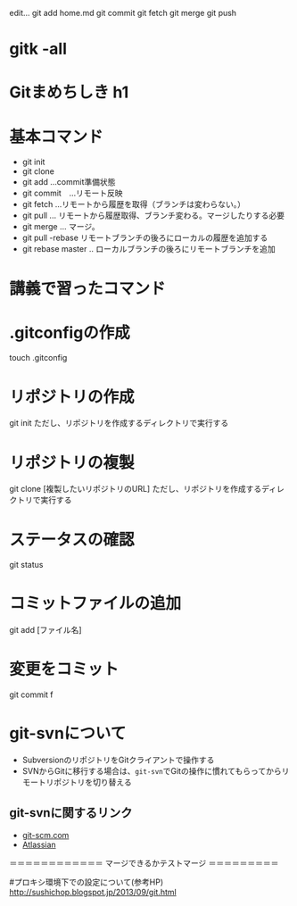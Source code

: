 edit...
git add home.md
git commit
git fetch
git merge
git push


gitk -all
=======
# Gitまめちしき h1

# 基本コマンド
* git init
* git clone
* git add    …commit準備状態
* git commit　…リモート反映
* git fetch ...リモートから履歴を取得（ブランチは変わらない。）
* git pull ... リモートから履歴取得、ブランチ変わる。マージしたりする必要
* git merge ... マージ。
* git pull -rebase リモートブランチの後ろにローカルの履歴を追加する
* git rebase master .. ローカルブランチの後ろにリモートブランチを追加

# 講義で習ったコマンド

# .gitconfigの作成
 touch .gitconfig

# リポジトリの作成
 git init
 ただし、リポジトリを作成するディレクトリで実行する

# リポジトリの複製
 git clone [複製したいリポジトリのURL]
 ただし、リポジトリを作成するディレクトリで実行する

# ステータスの確認
 git status

# コミットファイルの追加
 git add [ファイル名]

# 変更をコミット
 git commit
f


# git-svnについて
* SubversionのリポジトリをGitクライアントで操作する
* SVNからGitに移行する場合は、```git-svn```でGitの操作に慣れてもらってからリモートリポジトリを切り替える
## git-svnに関するリンク
* [git-scm.com](https://git-scm.com/book/ja/v1/Git%E3%81%A8%E3%81%9D%E3%81%AE%E4%BB%96%E3%81%AE%E3%82%B7%E3%82%B9%E3%83%86%E3%83%A0%E3%81%AE%E9%80%A3%E6%90%BA-Git-%E3%81%A8-Subversion)
* [Atlassian](https://www.atlassian.com/ja/git/migration)

＝＝＝＝＝＝＝＝＝＝＝＝
マージできるかテストマージ
＝＝＝＝＝＝＝＝＝

#プロキシ環境下での設定について(参考HP)
http://sushichop.blogspot.jp/2013/09/git.html
